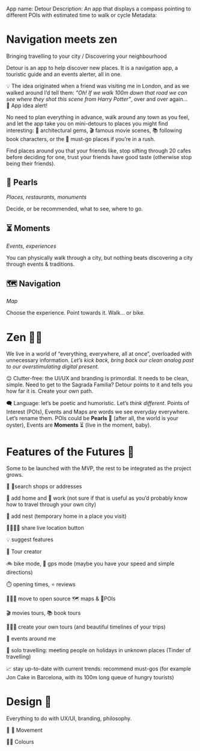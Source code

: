 App name: Detour
Description: An app that displays a compass pointing to different POIs with estimated time to walk or cycle
Metadata:
# Navigation meets zen

Bringing travelling to your city / Discovering your neighbourhood

Detour is an app to help discover new places. It is a navigation app, a touristic guide and an events alerter, all in one.

💡 The idea originated when a friend was visiting me in London, and as we walked around I’d tell them: *“Oh! If we walk 100m down that road we can see where they shot this scene from Harry Potter”*, over and over again… 🚨 App idea alert!

No need to plan everything in advance, walk around any town as you feel, and let the app take you on mini-detours to places you might find interesting: 🏰 architectural gems, 🎬 famous movie scenes, 📚 following book characters, or the 💯 must-go places if you’re in a rush.

Find places around you that your friends like, stop sifting through 20 cafes before deciding for one, trust your friends have good taste (otherwise stop being their friends).

## 🦪 Pearls

*Places, restaurants, monuments*

Decide, or be recommended, what to see, where to go.

## ⏳ Moments

*Events, experiences*

You can physically walk through a city, but nothing beats discovering a city through events & traditions.

## 🗺️ Navigation

*Map*

Choose the experience. Point towards it. Walk… or bike.

# Zen 🧘🏼

We live in a world of “everything, everywhere, all at once”, overloaded with unnecessary information. *Let’s kick back, bring back our clean analog past to our overstimulating digital present.*

😌 Clutter-free: the UI/UX and branding is primordial. It needs to be clean, simple. Need to get to the Sagrada Familia? Detour points to it and tells you how far it is. Create your own path.

🗨️ Language: let’s be poetic and humoristic. Let’s *think different*. Points of Interest (POIs), Events and Maps are words we see everyday everywhere. Let’s rename them. POIs could be **Pearls** 🦪 (after all, the world is your oyster), Events are **Moments** ⏳ (live in the moment, baby).

# Features of the Futures 🚀

Some to be launched with the MVP, the rest to be integrated as the project grows.

<aside>
🥸 📍search shops or addresses

🏡 add home and 📆 work (not sure if that is useful as you’d probably know how to travel through your own city)

🪺 add nest (temporary home in a place you visit)

🫱🏼‍🫲🏾 share live location button

💡 suggest features

🔂 Tour creator

🚲 bike mode, 🚙 gps mode (maybe you have your speed and simple directions)

⏱️ opening times, ⭐️ reviews

👨🏿‍💻 move to open source 🗺️ maps & 📍POIs

🎬 movies tours, 📚 book tours

🧑🏽‍🎨 create your own tours (and beautiful timelines of your trips)

📅 events around me

🧳 solo travelling: meeting people on holidays in unknown places (Tinder of travelling)

📈 stay up-to-date with current trends: recommend must-gos (for example Jon Cake in Barcelona, with its 100m long queue of hungry tourists)

</aside>

# Design 🎨

Everything to do with UX/UI, branding, philosophy. 
<aside>
🎨 🐌 Movement

🏳️‍🌈 Colours
</aside>